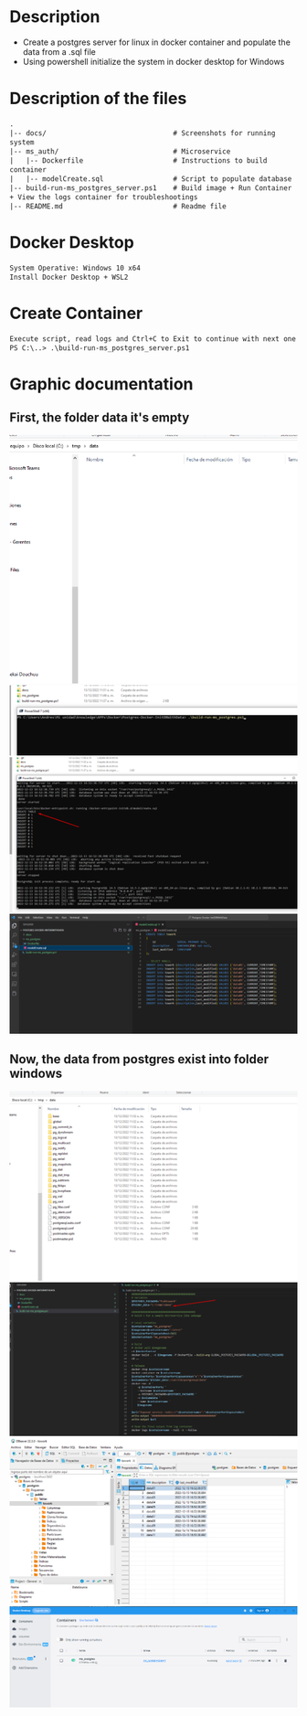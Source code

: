 # Description

- Create a postgres server for linux in docker container and populate the data from a .sql file
- Using powershell initialize the system in docker desktop for Windows

# Description of the files
    .
    |-- docs/                               # Screenshots for running system
    |-- ms_auth/                            # Microservice
    |   |-- Dockerfile                      # Instructions to build container
    |   |-- modelCreate.sql                 # Script to populate database
    |-- build-run-ms_postgres_server.ps1    # Build image + Run Container + View the logs container for troubleshootings
    |-- README.md                           # Readme file
    
# Docker Desktop

```console
System Operative: Windows 10 x64
Install Docker Desktop + WSL2
```
# Create Container
```console
Execute script, read logs and Ctrl+C to Exit to continue with next one
PS C:\..> .\build-run-ms_postgres_server.ps1
```

# Graphic documentation

## First, the folder data it's empty
![Alt text](/docs/Screenshot_1.png?raw=true)
![Alt text](/docs/Screenshot_2.png?raw=true)
![Alt text](/docs/Screenshot_3.png?raw=true)
![Alt text](/docs/Screenshot_4.png?raw=true)

## Now, the data from postgres exist into folder windows
![Alt text](/docs/Screenshot_5.png?raw=true)
![Alt text](/docs/Screenshot_6.png?raw=true)
![Alt text](/docs/Screenshot_7.png?raw=true)
![Alt text](/docs/Screenshot_8.png?raw=true)
